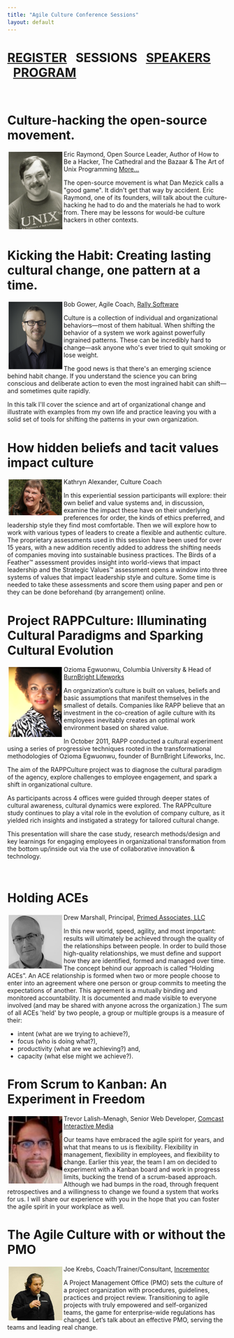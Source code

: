 ```yaml
---
title: "Agile Culture Conference Sessions"
layout: default
---
```


<a href="./agile-culture-conf.html">REGISTER</a> &nbsp;&nbsp;SESSIONS &nbsp;&nbsp;<a href="./acc_bios.html">SPEAKERS</a> &nbsp;&nbsp;<a href="./acc_program.html">PROGRAM</a>
========
 
<br clear="all" />

Culture-hacking the open-source movement.
==============
<img style="float:left; padding: 3px 3px 3px 3px;" width="123px" src="./images/EricRaymond.png"/>Eric Raymond, Open Source Leader, Author of How to Be a Hacker, The Cathedral and the Bazaar & The Art of Unix Programming <a href="http://www.catb.org/~esr">More…</a>

The open-source movement is what Dan Mezick calls a "good game".  It
didn't get that way by accident.  Eric Raymond, one of its founders,
will talk about the culture-hacking he had to do and the materials
he had to work from.  There may be lessons for would-be culture hackers
in other contexts.
<br clear="all" />

Kicking the Habit: Creating lasting cultural change, one pattern at a time.
==============
<img style="float:left; padding: 3px 3px 3px 3px;" width="123px" src="./images/BobGower.jpg"/>Bob Gower, Agile Coach, <a href="http://www.rallydev.com">Rally Software</a>

Culture is a collection of individual and organizational behaviors—most of them habitual. When shifting the behavior of a system we work against powerfully ingrained patterns. These can be incredibly hard to change—ask anyone who's ever tried to quit smoking or lose weight. 

The good news is that there's an emerging science behind habit change. If you understand the science you can bring conscious and deliberate action to even the most ingrained habit can shift—and sometimes quite rapidly.

In this talk I'll cover the science and art of organizational change and illustrate with examples from my own life and practice leaving you with a solid set of tools for shifting the patterns in your own organization. 
<br clear="all" />

How hidden beliefs and tacit values impact culture
================
<img style="float:left; padding: 3px 3px 3px 3px;" width="123px" src="./images/KathrynAlexander.png"/>Kathryn Alexander, Culture Coach

In this experiential session participants will explore: their own belief and value systems and, in discussion, examine the impact these have on their underlying preferences for order, the kinds of ethics preferred, and leadership style they find most comfortable. Then we will explore how to work with various types of leaders to create a flexible and authentic culture.
The proprietary assessments used in this session have been used for over 15 years, with a new addition recently added to address the shifting needs of companies moving into sustainable business practices. The Birds of a Feather™ assessment provides insight into world-views that impact leadership and the Strategic Values™ assessment opens a window into three systems of values that impact leadership style and culture.
Some time is needed to take these assessments and score them using paper and pen or they can be done beforehand (by arrangement) online.
<br clear="all" />

Project RAPPCulture: Illuminating Cultural Paradigms and Sparking Cultural Evolution
===================
<img style="float:left; padding: 3px 3px 3px 3px;" width="123px" src="./images/OziomaEgwuonwu.png"/>Ozioma Egwuonwu, Columbia University & Head of <a href="http://burnbright-lifeworks.com/">BurnBright Lifeworks</a>
 
An organization’s culture is built on values, beliefs and basic assumptions that manifest themselves in the smallest of details. Companies like RAPP believe that an investment in the co-creation of agile culture with its employees inevitably creates an optimal work environment based on shared value.

In October 2011, RAPP conducted a cultural experiment using a series of progressive techniques rooted in the transformational methodologies of Ozioma Egwuonwu, founder of BurnBright Lifeworks, Inc.  

The aim of the RAPPCulture project was to diagnose the cultural paradigm of the agency, explore challenges to employee engagement, and spark a shift in organizational culture.

As participants across 4 offices were guided through deeper states of cultural awareness, cultural dynamics were explored. The RAPPculture study continues to play a vital role in the evolution of company culture, as it yielded rich insights and instigated a strategy for tailored cultural change. 

This presentation will share the case study, research methods/design and key learnings for engaging employees in organizational transformation from the bottom up/inside out via the use of collaborative innovation & technology. 

<br clear="all" />


Holding ACEs
============
<img style="float:left; padding: 3px 3px 3px 3px;" width="123px" src="./images/DrewMarshall.png"/>Drew Marshall, Principal, <a href="http://www.thinkprimed.com">Primed Associates, LLC</a>

In this new world, speed, agility, and most important: results will ultimately be achieved through the quality of the relationships between people. In order to build those high-quality relationships, we must define and support how they are identified, formed and managed over time. The concept behind our approach is called “Holding ACEs”. An ACE relationship is formed when two or more people choose to enter into an agreement where one person or group commits to meeting the expectations of another. This agreement is a mutually binding and monitored accountability. It is documented and made visible to everyone involved (and may be shared with anyone across the organization.) The sum of all ACEs 'held' by two people, a group or multiple groups is a measure of their:
 * intent (what are we trying to achieve?),
 * focus (who is doing what?), 
 * productivity (what are we achieving?) and, 
 * capacity (what else might we achieve?).

<be clear="all" />

From Scrum to Kanban: An Experiment in Freedom
================
<img style="float:left; padding: 3px 3px 3px 3px;" width="123px" src="./images/trevormenagh.jpg"/>Trevor Lalish-Menagh, Senior Web Developer, <a href="http://www.comcast.com">Comcast Interactive Media</a>

Our teams have embraced the agile spirit for years, and what that
means to us is flexibility. Flexibility in management, flexibility in
employees, and flexibility to change. Earlier this year, the team I am
on decided to experiment with a Kanban board and work in progress
limits, bucking the trend of a scrum-based approach. Although we had
bumps in the road, through frequent retrospectives and a willingness
to change we found a system that works for us. I will share our
experience with you in the hope that you can foster the agile spirit
in your workplace as well.
<br clear="all" />

The Agile Culture with or without the PMO
================
<img style="float:left; padding: 3px 3px 3px 3px;" width="123px" src="./images/JoeKrebs.jpg"/>Joe Krebs, Coach/Trainer/Consultant, <a href="http://www.incrementor.com">Incrementor</a>

A Project Management Office (PMO) sets the culture of a project organization with procedures, guidelines, practices and project review. Transitioning to agile projects with truly empowered and self-organized teams, the game for enterprise-wide regulations has changed. Let’s talk about an effective PMO, serving the teams and leading real change.
<br clear="all" />



